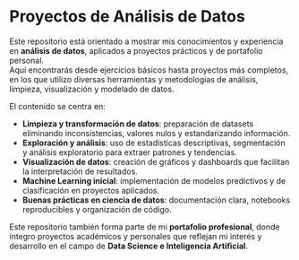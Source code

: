 # Proyectos de Análisis de Datos

Este repositorio está orientado a mostrar mis conocimientos y experiencia en **análisis de datos**, aplicados a proyectos prácticos y de portafolio personal.  
Aquí encontrarás desde ejercicios básicos hasta proyectos más completos, en los que utilizo diversas herramientas y metodologías de análisis, limpieza, visualización y modelado de datos.  

El contenido se centra en:

- **Limpieza y transformación de datos**: preparación de datasets eliminando inconsistencias, valores nulos y estandarizando información.  
- **Exploración y análisis**: uso de estadísticas descriptivas, segmentación y análisis exploratorio para extraer patrones y tendencias.  
- **Visualización de datos**: creación de gráficos y dashboards que facilitan la interpretación de resultados.  
- **Machine Learning inicial**: implementación de modelos predictivos y de clasificación en proyectos aplicados.  
- **Buenas prácticas en ciencia de datos**: documentación clara, notebooks reproducibles y organización de código.  

Este repositorio también forma parte de mi **portafolio profesional**, donde integro proyectos académicos y personales que reflejan mi interés y desarrollo en el campo de **Data Science e Inteligencia Artificial**.  
